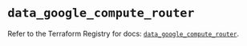 # `data_google_compute_router`

Refer to the Terraform Registry for docs: [`data_google_compute_router`](https://registry.terraform.io/providers/hashicorp/google/6.12.0/docs/data-sources/compute_router).
